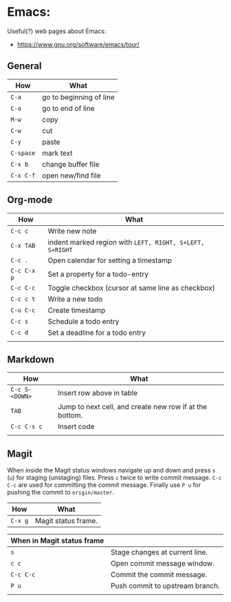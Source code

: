 # Emacs:
Useful(?) web pages about Emacs:
- https://www.gnu.org/software/emacs/tour/

## General

| How       | What                    |
|-----------|-------------------------|
| `C-a`     | go to beginning of line |
| `C-a`     | go to end of line       |
| `M-w`     | copy                    |
| `C-w`     | cut                     |
| `C-y`     | paste                   |
| `C-space` | mark text               |
| `C-x b`   | change buffer file      |
| `C-x C-f` | open new/find file      |



## Org-mode

| How         | What                                                     |
|-------------|----------------------------------------------------------|
| `C-c c`     | Write new note                                           |
| `C-x TAB`   | indent marked region with `LEFT, RIGHT, S+LEFT, S+RIGHT` |
| `C-c .`     | Open calendar for setting a timestamp                    |
| `C-c C-x p` | Set a property for a todo-entry                          |
| `C-c C-c`   | Toggle checkbox (cursor at same line as checkbox)        |
| `C-c c t`   | Write a new todo                                         |
| `C-u C-c`   | Create timestamp                                         |
| `C-c s`     | Schedule a todo entry                                    |
| `C-c d`     | Set a deadline for a todo entry                          |
|             |                                                          |



## Markdown

| How            | What                                                    |
|----------------|---------------------------------------------------------|
| `C-c S-<DOWN>` | Insert row above in table                               |
| `TAB`          | Jump to next cell, and create new row if at the bottom. |
| `C-c C-s c`    | Insert code                                             |
|                |                                                         |

## Magit

When inside the Magit status windows navigate up and down and press `s` (`u`) for staging (unstaging) files. Press `c` twice to write commit message. `C-c C-c` are used for committing the commit message. Finally use `P u` for pushing the commit to `origin/master`.

| How                        | What                           |
|----------------------------|--------------------------------|
| `C-x g`                    | Magit status frame.            |

| When in Magit status frame |                                 |
|----------------------------|---------------------------------|
| `s`                        | Stage changes at current line.  |
| `c c`                      | Open commit message window.     |
| `C-c C-c`                  | Commit the commit message.      |
| `P u`                      | Push commit to upstream branch. |
|                            |                                 |
